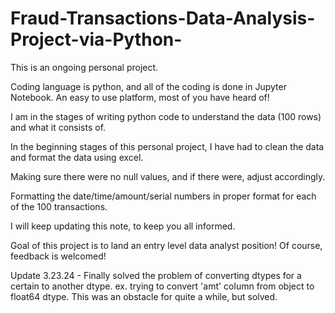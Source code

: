 # Fraud-Transactions-Data-Analysis-Project-via-Python-

This is an ongoing personal project. 

Coding language is python, and all of the coding is done in Jupyter Notebook. An easy to use platform, most of you have heard of! 

I am in the stages of writing python code to understand the data (100 rows) and what it consists of. 

In the beginning stages of this personal project, I have had to clean the data and format the data using excel. 

Making sure there were no null values, and if there were, adjust accordingly. 

Formatting the date/time/amount/serial numbers in proper format for each of the 100 transactions. 

I will keep updating this note, to keep you all informed.


Goal of this project is to land an entry level data analyst position! Of course, feedback is welcomed! 

Update 3.23.24 - Finally solved the problem of converting dtypes for a certain to another dtype. 
                 ex. trying to convert 'amt' column from object to float64 dtype. 
                 This was an obstacle for quite a while, but solved. 
